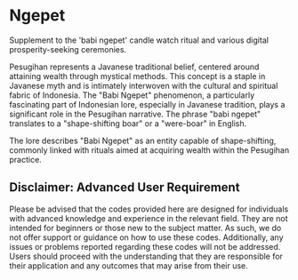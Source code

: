 # Ngepet
Supplement to the 'babi ngepet' candle watch ritual and various digital prosperity-seeking ceremonies.

Pesugihan represents a Javanese traditional belief, centered around attaining wealth through mystical methods. 
This concept is a staple in Javanese myth and is intimately interwoven with the cultural 
and spiritual fabric of Indonesia. The "Babi Ngepet" phenomenon, a particularly fascinating part of 
Indonesian lore, especially in Javanese tradition, plays a significant role in the Pesugihan narrative. 
The phrase "babi ngepet" translates to a "shape-shifting boar" or a "were-boar" in English.

The lore describes "Babi Ngepet" as an entity capable of shape-shifting, commonly linked with rituals 
aimed at acquiring wealth within the Pesugihan practice.

## Disclaimer: Advanced User Requirement

Please be advised that the codes provided here are designed for individuals with advanced knowledge 
and experience in the relevant field. They are not intended for beginners or those new to 
the subject matter. As such, we do not offer support or guidance on how to use these codes. 
Additionally, any issues or problems reported regarding these codes will not be addressed. 
Users should proceed with the understanding that they are responsible for their application 
and any outcomes that may arise from their use.

